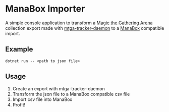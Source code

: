 # ManaBox Importer
A simple console application to transform a [Magic the Gathering Arena](https://magic.wizards.com/en/mtgarena) collection export made with [mtga-tracker-daemon](https://github.com/frcaton/mtga-tracker-daemon) to a [ManaBox](https://www.manabox.app/) compatible import.

## Example
`dotnet run -- <path to json file>`

## Usage
1. Create an export with mtga-tracker-daemon
2. Transform the json file to a ManaBox compatible csv file
3. Import csv file into ManaBox
4. Profit!